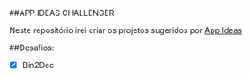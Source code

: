 ##APP IDEAS CHALLENGER

Neste repositório irei criar os projetos sugeridos por [App Ideas](https://github.com/florinpop17/app-ideas)

##Desafios: 

- [x] Bin2Dec